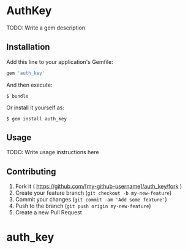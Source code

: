 # AuthKey

TODO: Write a gem description

## Installation

Add this line to your application's Gemfile:

```ruby
gem 'auth_key'
```

And then execute:

    $ bundle

Or install it yourself as:

    $ gem install auth_key

## Usage

TODO: Write usage instructions here

## Contributing

1. Fork it ( https://github.com/[my-github-username]/auth_key/fork )
2. Create your feature branch (`git checkout -b my-new-feature`)
3. Commit your changes (`git commit -am 'Add some feature'`)
4. Push to the branch (`git push origin my-new-feature`)
5. Create a new Pull Request
# auth_key
